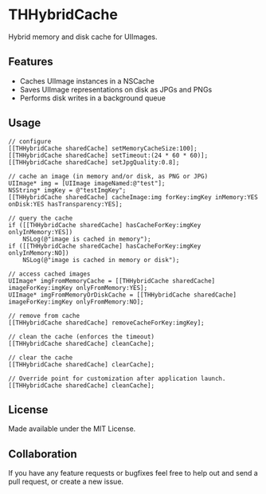 THHybridCache
=============

Hybrid memory and disk cache for UIImages.

Features
--------

* Caches UIImage instances in a NSCache
* Saves UIImage representations on disk as JPGs and PNGs
* Performs disk writes in a background queue

Usage
-----

	// configure
    [[THHybridCache sharedCache] setMemoryCacheSize:100];
    [[THHybridCache sharedCache] setTimeout:(24 * 60 * 60)];
    [[THHybridCache sharedCache] setJpgQuality:0.8];
    
    // cache an image (in memory and/or disk, as PNG or JPG)
    UIImage* img = [UIImage imageNamed:@"test"];
    NSString* imgKey = @"testImgKey";
    [[THHybridCache sharedCache] cacheImage:img forKey:imgKey inMemory:YES onDisk:YES hasTransparency:YES];
    
    // query the cache
    if ([[THHybridCache sharedCache] hasCacheForKey:imgKey onlyInMemory:YES])
        NSLog(@"image is cached in memory");
    if ([[THHybridCache sharedCache] hasCacheForKey:imgKey onlyInMemory:NO])
        NSLog(@"image is cached in memory or disk");
    
    // access cached images
    UIImage* imgFromMemoryCache = [[THHybridCache sharedCache] imageForKey:imgKey onlyFromMemory:YES];
    UIImage* imgFromMemoryOrDiskCache = [[THHybridCache sharedCache] imageForKey:imgKey onlyFromMemory:NO];
    
    // remove from cache
    [[THHybridCache sharedCache] removeCacheForKey:imgKey];
    
    // clean the cache (enforces the timeout)
    [[THHybridCache sharedCache] cleanCache];
    
    // clear the cache
    [[THHybridCache sharedCache] clearCache];
    
    // Override point for customization after application launch.
    [[THHybridCache sharedCache] cleanCache];

License
-------

Made available under the MIT License.

Collaboration
-------------

If you have any feature requests or bugfixes feel free to help out and send a pull request, or create a new issue.
